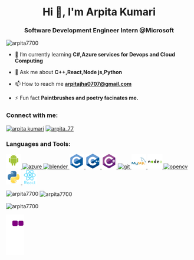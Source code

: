 <h1 align="center">Hi 👋, I'm Arpita Kumari</h1>
<h3 align="center">Software Development Engineer Intern @Microsoft</h3>


<p align="left"> <img src="https://komarev.com/ghpvc/?username=arpita7700&label=Profile%20views&color=0e75b6&style=flat" alt="arpita7700" /> </p>

- 🌱 I’m currently learning **C#,Azure services for Devops and Cloud Computing**

- 💬 Ask me about **C++,React,Node js,Python**

- 📫 How to reach me **arpitajha0707@gmail.com**

- ⚡ Fun fact **Paintbrushes and poetry facinates me.**

<h3 align="left">Connect with me:</h3>
<p align="left">
<a href="https://linkedin.com/in/arpita kumari" target="blank"><img align="center" src="https://raw.githubusercontent.com/rahuldkjain/github-profile-readme-generator/master/src/images/icons/Social/linked-in-alt.svg" alt="arpita kumari" height="30" width="40" /></a>
<a href="https://www.codechef.com/users/arpita_77" target="blank"><img align="center" src="https://cdn.jsdelivr.net/npm/simple-icons@3.1.0/icons/codechef.svg" alt="arpita_77" height="30" width="40" /></a>
</p>

<h3 align="left">Languages and Tools:</h3>
<p align="left"> <a href="https://developer.android.com" target="_blank" rel="noreferrer"> <img src="https://raw.githubusercontent.com/devicons/devicon/master/icons/android/android-original-wordmark.svg" alt="android" width="40" height="40"/> </a> <a href="https://azure.microsoft.com/en-in/" target="_blank" rel="noreferrer"> <img src="https://www.vectorlogo.zone/logos/microsoft_azure/microsoft_azure-icon.svg" alt="azure" width="40" height="40"/> </a> <a href="https://www.blender.org/" target="_blank" rel="noreferrer"> <img src="https://download.blender.org/branding/community/blender_community_badge_white.svg" alt="blender" width="40" height="40"/> </a> <a href="https://www.cprogramming.com/" target="_blank" rel="noreferrer"> <img src="https://raw.githubusercontent.com/devicons/devicon/master/icons/c/c-original.svg" alt="c" width="40" height="40"/> </a> <a href="https://www.w3schools.com/cpp/" target="_blank" rel="noreferrer"> <img src="https://raw.githubusercontent.com/devicons/devicon/master/icons/cplusplus/cplusplus-original.svg" alt="cplusplus" width="40" height="40"/> </a> <a href="https://www.w3schools.com/cs/" target="_blank" rel="noreferrer"> <img src="https://raw.githubusercontent.com/devicons/devicon/master/icons/csharp/csharp-original.svg" alt="csharp" width="40" height="40"/> </a> <a href="https://git-scm.com/" target="_blank" rel="noreferrer"> <img src="https://www.vectorlogo.zone/logos/git-scm/git-scm-icon.svg" alt="git" width="40" height="40"/> </a> <a href="https://www.mysql.com/" target="_blank" rel="noreferrer"> <img src="https://raw.githubusercontent.com/devicons/devicon/master/icons/mysql/mysql-original-wordmark.svg" alt="mysql" width="40" height="40"/> </a> <a href="https://nodejs.org" target="_blank" rel="noreferrer"> <img src="https://raw.githubusercontent.com/devicons/devicon/master/icons/nodejs/nodejs-original-wordmark.svg" alt="nodejs" width="40" height="40"/> </a> <a href="https://opencv.org/" target="_blank" rel="noreferrer"> <img src="https://www.vectorlogo.zone/logos/opencv/opencv-icon.svg" alt="opencv" width="40" height="40"/> </a> <a href="https://www.python.org" target="_blank" rel="noreferrer"> <img src="https://raw.githubusercontent.com/devicons/devicon/master/icons/python/python-original.svg" alt="python" width="40" height="40"/> </a> <a href="https://reactjs.org/" target="_blank" rel="noreferrer"> <img src="https://raw.githubusercontent.com/devicons/devicon/master/icons/react/react-original-wordmark.svg" alt="react" width="40" height="40"/> </a> </p>

<p><img align="left" src="https://github-readme-stats.vercel.app/api/top-langs?username=arpita7700&show_icons=true&locale=en&layout=compact" alt="arpita7700" /></p>

<p>&nbsp;<img align="center" src="https://github-readme-stats.vercel.app/api?username=arpita7700&show_icons=true&locale=en" alt="arpita7700" /></p>

<p><img align="center" src="https://github-readme-streak-stats.herokuapp.com/?user=arpita7700&" alt="arpita7700" /></p>

![snake gif](https://github.com/Arpita7700/Arpita7700/blob/output/github-contribution-grid-snake.gif)
